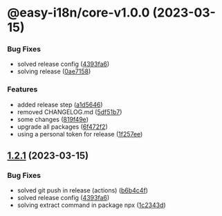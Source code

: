 # @easy-i18n/core-v1.0.0 (2023-03-15)


### Bug Fixes

* solved release config ([4393fa6](https://github.com/sky10p/easy-i18n/commit/4393fa609cc442eb1d08528c8da3e7f3efcd79c9))
* solving release ([0ae7158](https://github.com/sky10p/easy-i18n/commit/0ae7158da1cc2b69f10be7cab0760124fa40f517))


### Features

* added release step ([a1d5646](https://github.com/sky10p/easy-i18n/commit/a1d56468920cad0e75e00c07db9fe93bebb5c63c))
* removed CHANGELOG.md ([5df51b7](https://github.com/sky10p/easy-i18n/commit/5df51b788ddc374bbd94e3c64464faedabb8804b))
* some changes ([819f49e](https://github.com/sky10p/easy-i18n/commit/819f49e900f66ead47511e2a1fbe9817b77d03d3))
* upgrade all packages ([6f472f2](https://github.com/sky10p/easy-i18n/commit/6f472f279e1a9ed11c59c8e943555edff9cedd7b))
* using a personal token for release ([1f257ee](https://github.com/sky10p/easy-i18n/commit/1f257eee085867b79c0ee4107e279125edeb08dc))

## [1.2.1](https://github.com/sky10p/easy-i18n/compare/v1.2.0...v1.2.1) (2023-03-15)


### Bug Fixes

* solved git push in release (actions) ([b6b4c4f](https://github.com/sky10p/easy-i18n/commit/b6b4c4f94f16f0669db9fc086b1db05401ff0a9a))
* solved release config ([4393fa6](https://github.com/sky10p/easy-i18n/commit/4393fa609cc442eb1d08528c8da3e7f3efcd79c9))
* solving extract command in package npx ([1c2343d](https://github.com/sky10p/easy-i18n/commit/1c2343d6a5d6cc67d8366143c8890d32d18b1c52))
